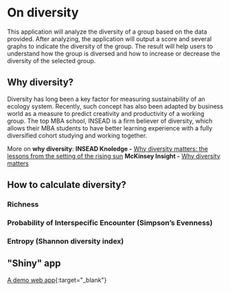 # On diversity
This application will analyze the diversity of a group based on the data provided.
After analyzing, the application will output a score and several graphs to indicate the diversity of the group. The result will help users to understand how the group is diversed and how to increase or decrease the diversity of the selected group.

## Why diversity?
Diversity has long been a key factor for measuring sustainability of an ecology system.
Recently, such concept has also been adapted by business world as a measure to predict creativity and productivity of a working group. The top MBA school, INSEAD is a firm believer of diversity, which allows their MBA students to have better learning experience with a fully diversified cohort studying and working 
together.  

More on **why diversity**:
**INSEAD Knoledge -** [Why diversity matters: the lessons from the setting of the rising sun](http://knowledge.insead.edu/leadership-organisations/why-diversity-matters-773)
**McKinsey Insight -** [Why diversity matters](http://www.mckinsey.com/business-functions/organization/our-insights/why-diversity-matters)

## How to calculate diversity?

### Richness

### Probability of Interspecific Encounter (Simpson’s Evenness)

### Entropy (Shannon diversity index)

## "Shiny" app
[A demo web app](https://weitingwlin.shinyapps.io/shinydemo/){:target="_blank"} 

